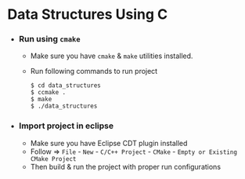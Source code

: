 # Data Structures Using C


- ### Run using `cmake`

  - Make sure you have `cmake` & `make` utilities installed.

  - Run following commands to run project

    ```shell
    $ cd data_structures
    $ ccmake .
    $ make
    $ ./data_structures
    ```

- ### Import project in eclipse

  - Make sure you have Eclipse CDT plugin installed
  - Follow => `File` - `New` - `C/C++ Project` - `CMake` - `Empty or Existing CMake Project`
  - Then build & run the project with proper run configurations